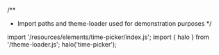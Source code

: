 <!--
type: template
name: time-picker
-->
/**
 * Import paths and theme-loader used for demonstration purposes
 */

import '/resources/elements/time-picker/index.js';
import { halo } from '/theme-loader.js';
halo('time-picker');
